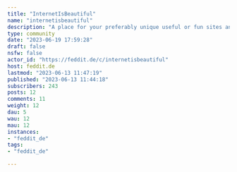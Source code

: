 ```yaml
---
title: "InternetIsBeautiful" 
name: "internetisbeautiful"
description: "A place for your preferably unique useful or fun sites and kind of a bookmark manager for me :p"
type: community
date: "2023-06-19 17:59:28"
draft: false
nsfw: false
actor_id: "https://feddit.de/c/internetisbeautiful"
host: feddit.de
lastmod: "2023-06-13 11:47:19"
published: "2023-06-13 11:44:18"
subscribers: 243
posts: 12
comments: 11
weight: 12
dau: 5
wau: 12
mau: 12
instances:
- "feddit_de"
tags: 
- "feddit_de"

---
```

